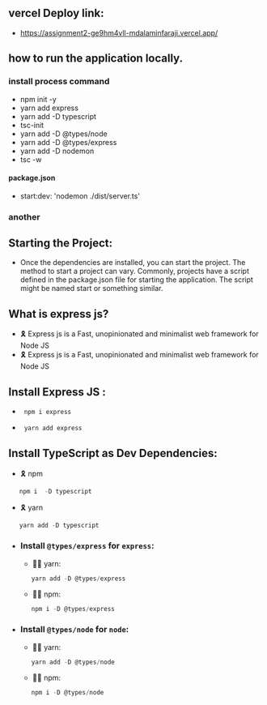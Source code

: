 ## vercel Deploy link:

- https://assignment2-ge9hm4vll-mdalaminfaraji.vercel.app/

## how to run the application locally.

### install process command

- npm init -y
- yarn add express
- yarn add -D typescript
- tsc-init
- yarn add -D @types/node
- yarn add -D @types/express
- yarn add -D nodemon
- tsc -w

#### package.json

- start:dev: 'nodemon ./dist/server.ts'

### another

## Starting the Project:

- Once the dependencies are installed, you can start the project. The method to start a project can vary. Commonly, projects have a script defined in the package.json file for starting the application. The script might be named start or something similar.

## What is express js?

- 🎗️ Express js is a Fast, unopinionated and minimalist web framework for Node
  JS
- 🎗️ Express js is a Fast, unopinionated and minimalist web framework for Node
  JS

## Install Express JS :

- ```js
   npm i express
  ```
- ```js
   yarn add express
  ```

## Install TypeScript as Dev Dependencies:

- 🎗️ npm

```ts
   npm i  -D typescript
```

- 🎗️ yarn

```ts
   yarn add -D typescript
```

- ### Install `@types/express` for `express`:

  - 🤷‍♂️ yarn:

  ```ts
     yarn add -D @types/express
  ```

  - 🤷‍♂️ npm:

  ```ts
     npm i -D @types/express
  ```

- ### Install `@types/node` for `node`:

  - 🤷‍♂️ yarn:

  ```ts
     yarn add -D @types/node
  ```

  - 🤷‍♂️ npm:

  ```ts
     npm i -D @types/node
  ```
